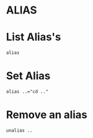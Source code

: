 # ALIAS

# List Alias's

```console
alias
```

# Set Alias

```console
alias ..="cd .."
```

# Remove an alias

```console
unalias ..
```
